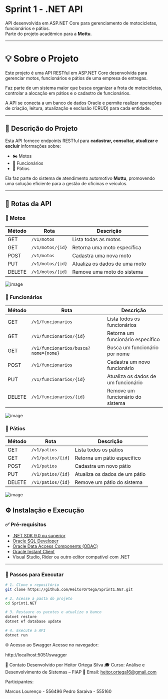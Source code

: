 # Sprint 1 - .NET API

API desenvolvida em ASP.NET Core para gerenciamento de motocicletas, funcionários e pátios.  
Parte do projeto acadêmico para a **Mottu**.

---

# 💡 Sobre o Projeto
Este projeto é uma API RESTful em ASP.NET Core desenvolvida para gerenciar motos, funcionários e pátios de uma empresa de entregas.

Faz parte de um sistema maior que busca organizar a frota de motocicletas, controlar a alocação em pátios e o cadastro de funcionários.

A API se conecta a um banco de dados Oracle e permite realizar operações de criação, leitura, atualização e exclusão (CRUD) para cada entidade.

---

## 📌 Descrição do Projeto

Esta API fornece endpoints RESTful para **cadastrar, consultar, atualizar e excluir** informações sobre:

- 🏍️ Motos  
- 👷 Funcionários  
- 🏢 Pátios  

Ela faz parte do sistema de atendimento automotivo **Mottu**, promovendo uma solução eficiente para a gestão de oficinas e veículos.

---

## 🔗 Rotas da API

### 📍 Motos

| Método | Rota             | Descrição                            |
|--------|------------------|-----------------------------------   |
| GET    | `/v1/motos`       | Lista todas as motos                |
| GET    | `/v1/motos/{id}`  | Retorna uma moto específica         |
| POST   | `/v1/motos`       | Cadastra uma nova moto              |
| PUT    | `/v1/motos/{id}`  | Atualiza os dados de uma moto       |
| DELETE | `/v1/motos/{id}`  | Remove uma moto do sistema          |

![image](https://github.com/user-attachments/assets/8c907b04-c2e7-4154-a79e-00d80cf123f5)


### 📍 Funcionários

| Método | Rota                                 | Descrição                             |
|--------|--------------------------------------|-------------------------------------- |
| GET    | `/v1/funcionarios`                    | Lista todos os funcionários          |
| GET    | `/v1/funcionarios/{id}`               | Retorna um funcionário específico    |
| GET    | `/v1/funcionarios/busca?nome={nome}`  | Busca um funcionário por nome        |
| POST   | `/v1/funcionarios`                    | Cadastra um novo funcionário         |
| PUT    | `/v1/funcionarios/{id}`               | Atualiza os dados de um funcionário  |
| DELETE | `/v1/funcionarios/{id}`               | Remove um funcionário do sistema     |

![image](https://github.com/user-attachments/assets/882c795e-5d4b-4c7e-9728-d6d94685c043)


### 📍 Pátios

| Método | Rota             | Descrição                             |
|--------|------------------|-----------------------------------    |
| GET    | `/v1/patios`       | Lista todos os pátios               |
| GET    | `/v1/patios/{id}`  | Retorna um pátio específico         |
| POST   | `/v1/patios`       | Cadastra um novo pátio              |
| PUT    | `/v1/patios/{id}`  | Atualiza os dados de um pátio       |
| DELETE | `/v1/patios/{id}`  | Remove um pátio do sistema          |

![image](https://github.com/user-attachments/assets/a46272e3-5165-4737-a50f-1da361677a25)


## ⚙️ Instalação e Execução

### ✅ Pré-requisitos

- [.NET SDK 9.0 ou superior](https://dotnet.microsoft.com/en-us/download)
- [Oracle SQL Developer](https://www.oracle.com/database/sqldeveloper/)
- [Oracle Data Access Components (ODAC)](https://www.oracle.com/database/technologies/dotnet-odacdeploy-downloads.html)
- [Oracle Instant Client](https://www.oracle.com/database/technologies/instant-client/downloads.html)
- Visual Studio, Rider ou outro editor compatível com .NET

---

### 🚀 Passos para Executar

```bash
# 1. Clone o repositório
git clone https://github.com/HeitorOrtega/Sprint1.NET.git

# 2. Acesse a pasta do projeto
cd Sprint1.NET

# 3. Restaure os pacotes e atualize o banco
dotnet restore
dotnet ef database update

# 4. Execute a API
dotnet run
```

🌐 Acesso ao Swagger
Acesse no navegador:

http://localhost:5051/swagger




👤 Contato
Desenvolvido por Heitor Ortega Silva
🎓 Curso: Análise e Desenvolvimento de Sistemas – FIAP
📧 Email: heitor.ortega16@gmail.com

Participantes:

Marcos Lourenço - 556496
Pedro Saraiva - 555160


